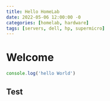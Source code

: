 ```yaml
---
title: Hello HomeLab
date: 2022-05-06 12:00:00 -0
categories: [homelab, hardware]
tags: [servers, dell, hp, supermicro]
---
```


# Welcome

```javascript
console.log('hello World')
```

## Test

